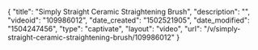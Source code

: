 {
    "title": "Simply Straight Ceramic Straightening Brush",
    "description": "",
    "videoid": "109986012",
    "date_created": "1502521905",
    "date_modified": "1504247456",
    "type": "captivate",
    "layout": "video",
    "url": "\/v\/simply-straight-ceramic-straightening-brush\/109986012"
}